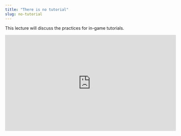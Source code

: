 ```yaml
---
title: "There is no tutorial"
slug: no-tutorial
---
```


This lecture will discuss the practices for in-game tutorials.

<iframe width="560" height="315" src="https://www.youtube.com/watch?v=2oHwCZYCFhw" frameborder="0" allowfullscreen></iframe>